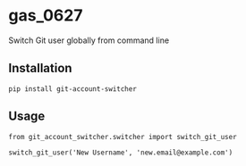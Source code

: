 # gas_0627

Switch Git user globally from command line

## Installation

```
pip install git-account-switcher
```

## Usage

```
from git_account_switcher.switcher import switch_git_user

switch_git_user('New Username', 'new.email@example.com')

```

